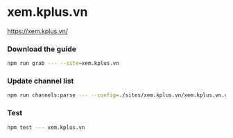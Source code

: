 # xem.kplus.vn

https://xem.kplus.vn/

### Download the guide

```sh
npm run grab --- --site=xem.kplus.vn
```

### Update channel list

```sh
npm run channels:parse --- --config=./sites/xem.kplus.vn/xem.kplus.vn.config.js --output=./sites/xem.kplus.vn/xem.kplus.vn.channels.xml
```

### Test

```sh
npm test --- xem.kplus.vn
```
